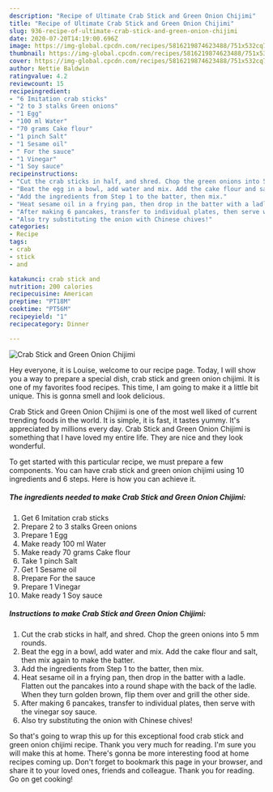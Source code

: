 ```yaml
---
description: "Recipe of Ultimate Crab Stick and Green Onion Chijimi"
title: "Recipe of Ultimate Crab Stick and Green Onion Chijimi"
slug: 936-recipe-of-ultimate-crab-stick-and-green-onion-chijimi
date: 2020-07-20T14:19:00.696Z
image: https://img-global.cpcdn.com/recipes/5816219874623488/751x532cq70/crab-stick-and-green-onion-chijimi-recipe-main-photo.jpg
thumbnail: https://img-global.cpcdn.com/recipes/5816219874623488/751x532cq70/crab-stick-and-green-onion-chijimi-recipe-main-photo.jpg
cover: https://img-global.cpcdn.com/recipes/5816219874623488/751x532cq70/crab-stick-and-green-onion-chijimi-recipe-main-photo.jpg
author: Nettie Baldwin
ratingvalue: 4.2
reviewcount: 15
recipeingredient:
- "6 Imitation crab sticks"
- "2 to 3 stalks Green onions"
- "1 Egg"
- "100 ml Water"
- "70 grams Cake flour"
- "1 pinch Salt"
- "1 Sesame oil"
- " For the sauce"
- "1 Vinegar"
- "1 Soy sauce"
recipeinstructions:
- "Cut the crab sticks in half, and shred. Chop the green onions into 5 mm rounds."
- "Beat the egg in a bowl, add water and mix. Add the cake flour and salt, then mix again to make the batter."
- "Add the ingredients from Step 1 to the batter, then mix."
- "Heat sesame oil in a frying pan, then drop in the batter with a ladle. Flatten out the pancakes into a round shape with the back of the ladle. When they turn golden brown, flip them over and grill the other side."
- "After making 6 pancakes, transfer to individual plates, then serve with the vinegar soy sauce."
- "Also try substituting the onion with Chinese chives!"
categories:
- Recipe
tags:
- crab
- stick
- and

katakunci: crab stick and 
nutrition: 200 calories
recipecuisine: American
preptime: "PT18M"
cooktime: "PT56M"
recipeyield: "1"
recipecategory: Dinner

---
```



![Crab Stick and Green Onion Chijimi](https://img-global.cpcdn.com/recipes/5816219874623488/751x532cq70/crab-stick-and-green-onion-chijimi-recipe-main-photo.jpg)

Hey everyone, it is Louise, welcome to our recipe page. Today, I will show you a way to prepare a special dish, crab stick and green onion chijimi. It is one of my favorites food recipes. This time, I am going to make it a little bit unique. This is gonna smell and look delicious.



Crab Stick and Green Onion Chijimi is one of the most well liked of current trending foods in the world. It is simple, it is fast, it tastes yummy. It's appreciated by millions every day. Crab Stick and Green Onion Chijimi is something that I have loved my entire life. They are nice and they look wonderful.


To get started with this particular recipe, we must prepare a few components. You can have crab stick and green onion chijimi using 10 ingredients and 6 steps. Here is how you can achieve it.

<!--inarticleads1-->

##### The ingredients needed to make Crab Stick and Green Onion Chijimi:

1. Get 6 Imitation crab sticks
1. Prepare 2 to 3 stalks Green onions
1. Prepare 1 Egg
1. Make ready 100 ml Water
1. Make ready 70 grams Cake flour
1. Take 1 pinch Salt
1. Get 1 Sesame oil
1. Prepare  For the sauce
1. Prepare 1 Vinegar
1. Make ready 1 Soy sauce




<!--inarticleads2-->

##### Instructions to make Crab Stick and Green Onion Chijimi:

1. Cut the crab sticks in half, and shred. Chop the green onions into 5 mm rounds.
1. Beat the egg in a bowl, add water and mix. Add the cake flour and salt, then mix again to make the batter.
1. Add the ingredients from Step 1 to the batter, then mix.
1. Heat sesame oil in a frying pan, then drop in the batter with a ladle. Flatten out the pancakes into a round shape with the back of the ladle. When they turn golden brown, flip them over and grill the other side.
1. After making 6 pancakes, transfer to individual plates, then serve with the vinegar soy sauce.
1. Also try substituting the onion with Chinese chives!




So that's going to wrap this up for this exceptional food crab stick and green onion chijimi recipe. Thank you very much for reading. I'm sure you will make this at home. There's gonna be more interesting food at home recipes coming up. Don't forget to bookmark this page in your browser, and share it to your loved ones, friends and colleague. Thank you for reading. Go on get cooking!
